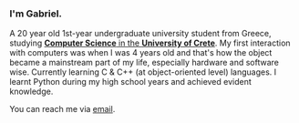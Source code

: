 ### I'm Gabriel.
A 20 year old 1st-year undergraduate university student from Greece, studying [**Computer Science** in the **University of Crete**](https://csd.uoc.gr/CSD/index.jsp?lang=en).
My first interaction with computers was when I was 4 years old and that's how the object became a mainstream part of my life, especially hardware and software wise.
Currently learning C & C++ (at object-oriented level) languages. I learnt Python during my high school years and achieved evident knowledge.

You can reach me via [email](mailto:admin@gabrilos.me).
